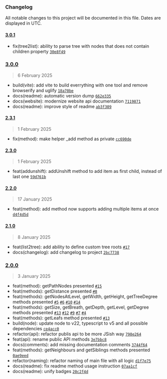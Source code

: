 ### Changelog

All notable changes to this project will be documented in this file. Dates are displayed in UTC.

#### [3.0.1](https://github.com/Raiper34/simple-tree-utils/compare/3.0.0...3.0.1)

- fix(tree2list): ability to parse tree with nodes that does not contain children property [`30e8f49`](https://github.com/Raiper34/simple-tree-utils/commit/30e8f4957a9ef10cb63d367b3121299d4f491b8f)

### [3.0.0](https://github.com/Raiper34/simple-tree-utils/compare/2.3.1...3.0.0)

> 6 February 2025

- build(vite): add vite to build everrything with one tool and remove browserify and uglify [`18a70be`](https://github.com/Raiper34/simple-tree-utils/commit/18a70bec173263f03459ad331af4e67f7a775db6)
- docs(readme): automatic version dump [`662e335`](https://github.com/Raiper34/simple-tree-utils/commit/662e335739bf18d4d58535a39927c87ac83ec2ae)
- docs(website): modernize website api documentation [`7119871`](https://github.com/Raiper34/simple-tree-utils/commit/71198715b7a669d012bd4bc0587a76b1bbf77994)
- docs(readme): improve style of readme [`ab3f309`](https://github.com/Raiper34/simple-tree-utils/commit/ab3f309189bb3636a9b8780c472c4665f23b3015)

#### [2.3.1](https://github.com/Raiper34/simple-tree-utils/compare/2.3.0...2.3.1)

> 1 February 2025

- fix(method): make helper _add method as private [`cc690de`](https://github.com/Raiper34/simple-tree-utils/commit/cc690ded79c3909ddb8f76afaea8170b719f1616)

#### [2.3.0](https://github.com/Raiper34/simple-tree-utils/compare/2.2.0...2.3.0)

> 1 February 2025

- feat(addunshift): addUnshift method to add item as first child, instead of last one [`59d761b`](https://github.com/Raiper34/simple-tree-utils/commit/59d761b286a95b4d7e459aabd716ba84ce13e918)

#### [2.2.0](https://github.com/Raiper34/simple-tree-utils/compare/2.1.0...2.2.0)

> 17 January 2025

- feat(method): add method now supports adding multiple items at once [`d4f4d5d`](https://github.com/Raiper34/simple-tree-utils/commit/d4f4d5dc4ed6d7e36fbc8d3cca3e106b1b9e453e)

#### [2.1.0](https://github.com/Raiper34/simple-tree-utils/compare/2.0.0...2.1.0)

> 8 January 2025

- feat(list2tree): add ability to define custom tree roots [`#17`](https://github.com/Raiper34/simple-tree-utils/issues/17)
- docs(changelog): add changelog to project [`2bc7738`](https://github.com/Raiper34/simple-tree-utils/commit/2bc7738a31bcad8617e80267e4c619385d26f885)

### [2.0.0](https://github.com/Raiper34/simple-tree-utils/compare/1.0.2...2.0.0)

> 3 January 2025

- feat(method): getPathNodes presented [`#15`](https://github.com/Raiper34/simple-tree-utils/issues/15)
- feat(methods): getDistance presented [`#8`](https://github.com/Raiper34/simple-tree-utils/issues/8)
- feat(methods): getNodesAtLevel, getWidth, getHeight, getTreeDegree methods presented [`#5`](https://github.com/Raiper34/simple-tree-utils/issues/5) [`#6`](https://github.com/Raiper34/simple-tree-utils/issues/6) [`#10`](https://github.com/Raiper34/simple-tree-utils/issues/10) [`#14`](https://github.com/Raiper34/simple-tree-utils/issues/14)
- feat(methods): getSize, getBreath, getDepth, getLevel, getDegree  methods presented [`#13`](https://github.com/Raiper34/simple-tree-utils/issues/13) [`#12`](https://github.com/Raiper34/simple-tree-utils/issues/12) [`#9`](https://github.com/Raiper34/simple-tree-utils/issues/9) [`#7`](https://github.com/Raiper34/simple-tree-utils/issues/7) [`#4`](https://github.com/Raiper34/simple-tree-utils/issues/4)
- feat(methods): getLeafs method presented [`#13`](https://github.com/Raiper34/simple-tree-utils/issues/13)
- build(node): update node to v22, typescript to v5 and all possible dependencies [`ce4acc0`](https://github.com/Raiper34/simple-tree-utils/commit/ce4acc087ce75d218f069f2e18e2bf911824c465)
- refactor(api): refactor publis api to be more JSish way [`798e264`](https://github.com/Raiper34/simple-tree-utils/commit/798e2645af5e2f96aa5c7992aa6cff495abef197)
- feat(api): rename public API methods [`3e7bbc8`](https://github.com/Raiper34/simple-tree-utils/commit/3e7bbc8260e0a91f9f150ba2268f8b0899df6467)
- docs(comments): add missing documentation comments [`3744f64`](https://github.com/Raiper34/simple-tree-utils/commit/3744f64ab9974024a5a3f3685c016584a479f2ba)
- feat(methods): getNeighbours and getSiblings methods presented [`0ae9eed`](https://github.com/Raiper34/simple-tree-utils/commit/0ae9eed204c13a46c01cb681fd567696db7d612f)
- refactor(naming): refactor naming of main file with all logic [`d1f7e75`](https://github.com/Raiper34/simple-tree-utils/commit/d1f7e7518829c583767cf70de5199bf9e5032da3)
- docs(readme): fix readme method usage instruction [`07aa1cf`](https://github.com/Raiper34/simple-tree-utils/commit/07aa1cff8a6e86044992904c91d140894234c005)
- docs(readme): unify badges [`20c2f4d`](https://github.com/Raiper34/simple-tree-utils/commit/20c2f4d884d695229796c25dc026ff6a423bcff0)
